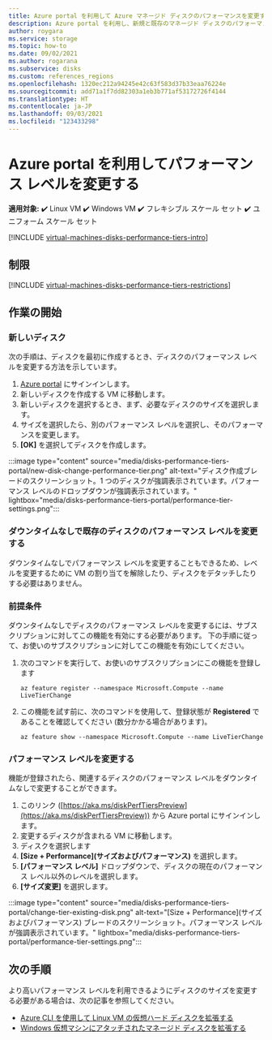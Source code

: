```yaml
---
title: Azure portal を利用して Azure マネージド ディスクのパフォーマンスを変更する
description: Azure portal を利用し、新規と既存のマネージド ディスクのパフォーマンス レベルを変更する方法について説明します。
author: roygara
ms.service: storage
ms.topic: how-to
ms.date: 09/02/2021
ms.author: rogarana
ms.subservice: disks
ms.custom: references_regions
ms.openlocfilehash: 1320ec212a94245e42c63f583d37b33eaa76224e
ms.sourcegitcommit: add71a1f7dd82303a1eb3b771af53172726f4144
ms.translationtype: HT
ms.contentlocale: ja-JP
ms.lasthandoff: 09/03/2021
ms.locfileid: "123433298"
---
```

# <a name="change-your-performance-tier-using-the-azure-portal"></a>Azure portal を利用してパフォーマンス レベルを変更する

**適用対象:** :heavy_check_mark: Linux VM :heavy_check_mark: Windows VM :heavy_check_mark: フレキシブル スケール セット :heavy_check_mark: ユニフォーム スケール セット

[!INCLUDE [virtual-machines-disks-performance-tiers-intro](../../includes/virtual-machines-disks-performance-tiers-intro.md)]

## <a name="restrictions"></a>制限

[!INCLUDE [virtual-machines-disks-performance-tiers-restrictions](../../includes/virtual-machines-disks-performance-tiers-restrictions.md)]

## <a name="getting-started"></a>作業の開始

### <a name="new-disks"></a>新しいディスク

次の手順は、ディスクを最初に作成するとき、ディスクのパフォーマンス レベルを変更する方法を示しています。

1. [Azure portal](https://portal.azure.com/) にサインインします。
1. 新しいディスクを作成する VM に移動します。
1. 新しいディスクを選択するとき、まず、必要なディスクのサイズを選択します。
1. サイズを選択したら、別のパフォーマンス レベルを選択し、そのパフォーマンスを変更します。
1. **[OK]** を選択してディスクを作成します。

:::image type="content" source="media/disks-performance-tiers-portal/new-disk-change-performance-tier.png" alt-text="ディスク作成ブレードのスクリーンショット。1 つのディスクが強調表示されています。パフォーマンス レベルのドロップダウンが強調表示されています。" lightbox="media/disks-performance-tiers-portal/performance-tier-settings.png":::


### <a name="change-the-performance-tier-of-an-existing-disk-without-downtime"></a>ダウンタイムなしで既存のディスクのパフォーマンス レベルを変更する

ダウンタイムなしでパフォーマンス レベルを変更することもできるため、レベルを変更するために VM の割り当てを解除したり、ディスクをデタッチしたりする必要はありません。

### <a name="prerequisites"></a>前提条件

ダウンタイムなしでディスクのパフォーマンス レベルを変更するには、サブスクリプションに対してこの機能を有効にする必要があります。 下の手順に従って、お使いのサブスクリプションに対してこの機能を有効にしてください。

1.  次のコマンドを実行して、お使いのサブスクリプションにこの機能を登録します

    ```azurecli
    az feature register --namespace Microsoft.Compute --name LiveTierChange
    ```
 
1.  この機能を試す前に、次のコマンドを使用して、登録状態が **Registered** であることを確認してください (数分かかる場合があります)。

    ```azurecli
    az feature show --namespace Microsoft.Compute --name LiveTierChange
    ```

### <a name="change-performance-tier"></a>パフォーマンス レベルを変更する

機能が登録されたら、関連するディスクのパフォーマンス レベルをダウンタイムなしで変更することができます。

1. このリンク ([https://aka.ms/diskPerfTiersPreview](https://aka.ms/diskPerfTiersPreview)) から Azure portal にサインインします。
1. 変更するディスクが含まれる VM に移動します。
1. ディスクを選択します
1. **[Size + Performance]\(サイズおよびパフォーマンス\)** を選択します。
1. **[パフォーマンス レベル]** ドロップダウンで、ディスクの現在のパフォーマンス レベル以外のレベルを選択します。
1. **[サイズ変更]** を選択します。

:::image type="content" source="media/disks-performance-tiers-portal/change-tier-existing-disk.png" alt-text="[Size + Performance]\(サイズおよびパフォーマンス\) ブレードのスクリーンショット。パフォーマンス レベルが強調表示されています。" lightbox="media/disks-performance-tiers-portal/performance-tier-settings.png":::

## <a name="next-steps"></a>次の手順

より高いパフォーマンス レベルを利用できるようにディスクのサイズを変更する必要がある場合は、次の記事を参照してください。

- [Azure CLI を使用して Linux VM の仮想ハード ディスクを拡張する](linux/expand-disks.md)
- [Windows 仮想マシンにアタッチされたマネージド ディスクを拡張する](windows/expand-os-disk.md)
